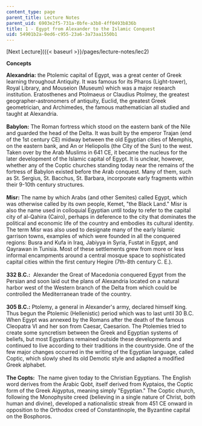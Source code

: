 ```yaml
---
content_type: page
parent_title: Lecture Notes
parent_uid: 6903e2f5-731a-0bfe-a3b8-4ff0493b836b
title: 1 - Egypt from Alexander to the Islamic Conquest
uid: 54901b2a-0ed6-c955-23a6-3a73aa1550b1
---
```


[Next Lecture]({{< baseurl >}}/pages/lecture-notes/lec2)

  
**Concepts**

**Alexandria:** the Ptolemic capital of Egypt, was a great center of Greek learning throughout Antiquity. It was famous for its Pharos (Light-tower), Royal Library, and Mouseion (Museum) which was a major research institution. Eratosthenes and Ptolmaeus or Claudius Ptolmey, the greatest geographer-astronomers of antiquity, Euclid, the greatest Greek geometrician, and Archimedes, the famous mathematician all studied and taught at Alexandria.   
   
**Babylon:** The Roman fortress which stood on the eastern bank of the Nile and guarded the head of the Delta. It was built by the emperor Trajan (end of the 1st century CE) midway between the old Egyptian cities of Memphis, on the eastern bank, and An or Heliopolis (the City of the Sun) to the west. Taken over by the Arab Muslims in 641 CE, it became the nucleus for the later development of the Islamic capital of Egypt. It is unclear, however, whether any of the Coptic churches standing today near the remains of the fortress of Babylon existed before the Arab conquest. Many of them, such as St. Sergius, St. Bacchus, St. Barbara, incorporate early fragments within their 9-10th century structures.   
   
**Misr:** The name by which Arabs (and other Semites) called Egypt, which was otherwise called by its own people, Kemet, "the Black Land." Misr is also the name used in colloquial Egyptian until today to refer to the capital city of al-Qahira (Cairo), perhaps in deference to the city that dominates the political and economic life of the country and embodies its cultural identity. The term Misr was also used to designate many of the early Islamic garrison towns, examples of which were founded in all the conquered regions: Busra and Kufa in Iraq, Jabiyya in Syria, Fustat in Egypt, and Qayrawan in Tunisia. Most of these settlements grew from more or less informal encampments around a central mosque space to sophisticated capital cities within the first century Hegire (7th-8th century C. E.).   
        
**332 B.C.:**  Alexander the Great of Macedonia conquered Egypt from the Persian and soon laid out the plans of Alexandria located on a natural harbor west of the Western branch of the Delta from which could be controlled the Mediterranean trade of the country.   
   
**305 B.C.:** Ptolemy, a general in Alexander's army, declared himself king. Thus begun the Ptolemic (Hellenistic) period which was to last until 30 B.C. When Egypt was annexed by the Romans after the death of the famous Cleopatra VI and her son from Caesar, Caesarion. The Ptolemies tried to create some syncretism between the Greek and Egyptian systems of beliefs, but most Egyptians remained outside these developments and continued to live according to their traditions in the countryside. One of the few major changes occurred in the writing of the Egyptian language, called Coptic, which slowly shed its old Demotic style and adapted a modified Greek alphabet.   
   
**The Copts:**  The name given today to the Christian Egyptians. The English word derives from the Arabic Qobt, itself derived from Kyptaios, the Coptic form of the Greek Aigyptus, meaning simply "Egyptian." The Coptic church, following the Monophysite creed (believing in a single nature of Christ, both human and divine), developed a nationalistic streak from 451 CE onward in opposition to the Orthodox creed of Constantinople, the Byzantine capital on the Bosphoros.
